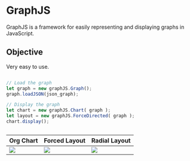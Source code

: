 # GraphJS

GraphJS is a framework for easily representing and displaying graphs in JavaScript. 

## Objective

Very easy to use.

```JavaScript

// Load the graph
let graph = new graphJS.Graph();
graph.loadJSON(json_graph);

// Display the graph
let chart = new graphJS.Chart( graph );
let layout = new graphJS.ForceDirected( graph );
chart.display();

```

<table id="result_table" class="result_table">
  <caption></caption>
  <thead>
    <tr>
      	<th>Org Chart</th>
	<th>Forced Layout</th>
	<th>Radial Layout</th>
    </tr>
  </thead>
  <tbody>
    <tr>
	<td><img src="https://upload.wikimedia.org/wikipedia/commons/thumb/8/86/Departments_in_advertising_agencies.jpg/440px-Departments_in_advertising_agencies.jpg"></td>
	<td><img src="https://upload.wikimedia.org/wikipedia/commons/thumb/2/22/SocialNetworkAnalysis.png/500px-SocialNetworkAnalysis.png"></td>	
	<td><img src="https://upload.wikimedia.org/wikipedia/commons/thumb/3/39/Radial-graph-schematic.svg/400px-Radial-graph-schematic.svg.png"></td>
    </tr>
  </tbody>
</table>
